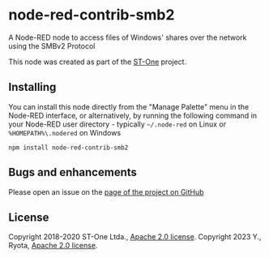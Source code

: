 # node-red-contrib-smb2

A Node-RED node to access files of Windows' shares over the network using the SMBv2 Protocol

This node was created as part of the [ST-One](https://st-one.io) project.


## Installing

You can install this node directly from the "Manage Palette" menu in the Node-RED interface, or alternatively, 
by running the following command in your Node-RED user directory - typically `~/.node-red` on Linux 
or `%HOMEPATH%\.nodered` on Windows

    npm install node-red-contrib-smb2



## Bugs and enhancements

Please open an issue on the [page of the project on GitHub](https://github.com/tryjsky/node-red-contrib-smb2)


## License


Copyright 2018-2020 ST-One Ltda., [Apache 2.0 license](LICENSE).
Copyright 2023 Y., Ryota, [Apache 2.0 license](LICENSE).